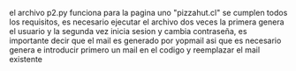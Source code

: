 el archivo p2.py funciona para la pagina uno "pizzahut.cl" se cumplen todos los requisitos,
es necesario ejecutar el archivo dos veces la primera genera el usuario y la segunda vez inicia sesion y cambia contraseña, es importante decir que el mail es generado por yopmail asi que es necesario genera e introducir primero un mail en el codigo y reemplazar el mail existente  